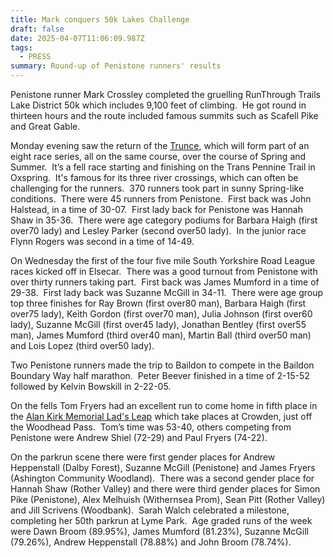 ```yaml
---
title: Mark conquers 50k Lakes Challenge
draft: false
date: 2025-04-07T11:06:09.987Z
tags:
  - PRESS
summary: Round-up of Penistone runners' results
---
```

Penistone runner Mark Crossley completed the gruelling RunThrough Trails Lake District 50k which includes 9,100 feet of climbing.  He got round in thirteen hours and the route included famous summits such as Scafell Pike and Great Gable.

Monday evening saw the return of the [Trunce](https://results.pfrac.co.uk/fell-league-2024/trunce-1-2025), which will form part of an eight race series, all on the same course, over the course of Spring and Summer.  It’s a fell race starting and finishing on the Trans Pennine Trail in Oxspring.  It's famous for its three river crossings, which can often be challenging for the runners.  370 runners took part in sunny Spring-like conditions.  There were 45 runners from Penistone.  First back was John Halstead, in a time of 30-07.  First lady back for Penistone was Hannah Shaw in 35-36.  There were age category podiums for Barbara Haigh (first over70 lady) and Lesley Parker (second over50 lady).  In the junior race Flynn Rogers was second in a time of 14-49.

On Wednesday the first of the four five mile South Yorkshire Road League races kicked off in Elsecar.  There was a good turnout from Penistone with over thirty runners taking part.  First back was James Mumford in a time of 29-38.  First lady back was Suzanne McGill in 34-11.  There were age group top three finishes for Ray Brown (first over80 man), Barbara Haigh (first over75 lady), Keith Gordon (first over70 man), Julia Johnson (first over60 lady), Suzanne McGill (first over45 lady), Jonathan Bentley (first over55 man), James Mumford (third over40 man), Martin Ball (third over50 man) and Lois Lopez (third over50 lady).

Two Penistone runners made the trip to Baildon to compete in the Baildon Boundary Way half marathon.  Peter Beever finished in a time of 2-15-52 followed by Kelvin Bowskill in 2-22-05.

On the fells Tom Fryers had an excellent run to come home in fifth place in the [Alan Kirk Memorial Lad's Leap](https://results.pfrac.co.uk/fell-league-2025/alan-kirk-memorial-lads-leap) which take places at Crowden, just off the Woodhead Pass.  Tom’s time was 53-40, others competing from Penistone were Andrew Shiel (72-29) and Paul Fryers (74-22).

On the parkrun scene there were first gender places for Andrew Heppenstall (Dalby Forest), Suzanne McGill (Penistone) and James Fryers (Ashington Community Woodland).  There was a second gender place for Hannah Shaw (Rother Valley) and there were third gender places for Simon Pike (Penistone), Alex Melhuish (Withernsea Prom), Sean Pitt (Rother Valley) and Jill Scrivens (Woodbank).  Sarah Walch celebrated a milestone, completing her 50th parkrun at Lyme Park.  Age graded runs of the week were Dawn Broom (89.95%), James Mumford (81.23%), Suzanne McGill (79.26%), Andrew Heppenstall (78.88%) and John Broom (78.74%).